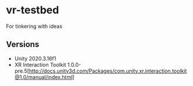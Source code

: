 # vr-testbed
For tinkering with ideas

## Versions
- Unity 2020.3.16f1
- XR Interaction Toolkit 1.0.0-pre.5[http://docs.unity3d.com/Packages/com.unity.xr.interaction.toolkit@1.0/manual/index.html]
